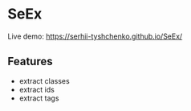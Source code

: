 # SeEx
 
 Live demo: https://serhii-tyshchenko.github.io/SeEx/
 
 ## Features
 - extract classes
 - extract ids
 - extract tags
